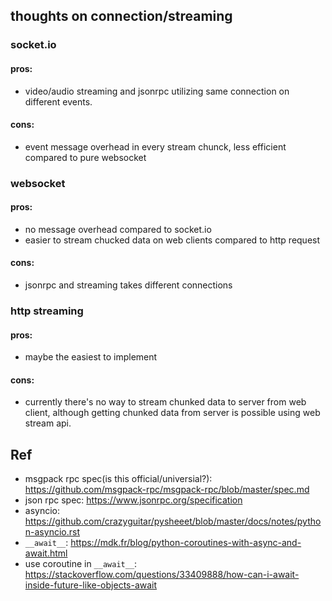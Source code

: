 ## thoughts on connection/streaming

### socket.io
#### pros:
* video/audio streaming and jsonrpc utilizing same connection on different events.

#### cons:
* event message overhead in every stream chunck, less efficient compared to pure websocket

### websocket
#### pros:
* no message overhead compared to socket.io
* easier to stream chucked data on web clients compared to http request

#### cons:
* jsonrpc and streaming takes different connections

### http streaming
#### pros:
* maybe the easiest to implement

#### cons:
* currently there's no way to stream chunked data to server from web client, although getting chunked data from server is possible using web stream api.

## Ref
* msgpack rpc spec(is this official/universial?): https://github.com/msgpack-rpc/msgpack-rpc/blob/master/spec.md
* json rpc spec: https://www.jsonrpc.org/specification
* asyncio: https://github.com/crazyguitar/pysheeet/blob/master/docs/notes/python-asyncio.rst
* `__await__`: https://mdk.fr/blog/python-coroutines-with-async-and-await.html
* use coroutine in `__await__`: https://stackoverflow.com/questions/33409888/how-can-i-await-inside-future-like-objects-await